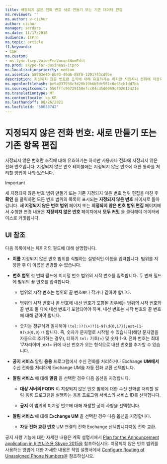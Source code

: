 ```yaml
---
title: 배정되지 않은 전화 번호 새로 만들기 또는 기존 데이터 편집
ms.reviewer: ''
ms.author: v-cichur
author: cichur
manager: serdars
ms.date: 11/17/2018
audience: ITPro
ms.topic: article
f1.keywords:
- CSH
ms.custom:
- ms.lync.lscp.VoiceFeaVacantNumEdit
ms.prod: skype-for-business-itpro
ms.localizationpriority: medium
ms.assetid: 58903e40-6b93-40d6-88f8-1201743cd9be
description: 지정되지 않은 번호란 조직에 대해 유효하기는 하지만 사용자나 전화에 지정되지 않은 전화 번호입니다. 지정되지 않은 번호 테이블에는 지정되지 않은 번호에 대한 통화를 처리할 방법이 나와 있습니다.
ms.openlocfilehash: be5a937938c3d20b19b6b5dc561c0e65cb1dd7bb
ms.sourcegitcommit: 556fffc96729150efcc04cd5d6069c402012421e
ms.translationtype: MT
ms.contentlocale: ko-KR
ms.lasthandoff: 08/26/2021
ms.locfileid: "58633742"
---
```

# <a name="unassigned-phone-number-create-new-or-edit-existing"></a>지정되지 않은 전화 번호: 새로 만들기 또는 기존 항목 편집

지정되지 않은 번호란 조직에 대해 유효하기는 하지만 사용자나 전화에 지정되지 않은 전화 번호입니다. 지정되지 않은 번호 테이블에는 지정되지 않은 번호에 대한 통화를 처리할 방법이 나와 있습니다.

> [!IMPORTANT]
> 새 지정되지 않은 번호 범위 만들기 또는 기존 지정되지 않은 번호 범위 편집을 마친 후 **확인** 을 클릭하면 모든 번호 범위의 목록이 표시되는 **지정되지 않은 번호** 페이지로 돌아갑니다. **새 지정되지 않은 번호 범위** 페이지 또는 **지정되지 않은 번호 범위 편집** 페이지에서 수행한 변경 내용은 **지정되지 않은 번호** 페이지에서 **모두 커밋** 을 클릭해야 데이터베이스로 커밋됩니다.

## <a name="ui-reference"></a>UI 참조

다음 목록에서는 페이지의 필드에 대해 설명합니다.

- **이름** 지정되지 않은 번호 범위를 식별하는 설명적인 이름을 입력합니다. 범위를 저장한 후 이 이름은 변경할 수 없습니다.

- **번호 범위** 첫 번째 필드에 미지정 번호 범위의 시작 번호를 입력합니다. 두 번째 필드에 범위의 끝 번호를 입력합니다.

  - 범위의 시작 번호는 범위의 끝 번호보다 작거나 같아야 합니다.

  - 범위의 시작 번호나 끝 번호에 내선 번호가 포함된 경우에는 범위의 시작 번호와 끝 번호 둘 다에 내선 번호가 포함되어야 하며, 내선 번호는 시작 번호와 끝 번호에 대해 같아야 합니다.

  - 숫자는 정규식과 일치해야 `(tel:)?(\+)?[1-9]\d{0,17}(;ext=[1-9]\d{0,9})?` 합니다. 즉, 숫자가 문자열로 시작될 수 있습니다(해당 문자열을 자동으로 추가하는 경우), 더하기 `tel:` 기호(+) 및 숫자 1-9. 전화 번호는 최대 17자리이며 ;ext= 뒤에 내선 번호가 오는 형식으로 내선 번호를 추가할 수 있습니다.

- **공지 서비스** 알림 **응용** 프로그램에서 수신 전화를 처리하거나 Exchange **UM에서** 수신 전화를 처리하게 Exchange UM을 자동 전화 교환 선택합니다.

- **알림 서비스** 에 대해 **알림** 을 선택한 경우 다음 옵션을 지정합니다.

  - **대상 서버의 FQDN** 이 지정되지 않은 번호 범위에 대한 수신 전화를 처리할 알림 응용 프로그램을 실행하는 응용 프로그램 서비스의 서비스 ID를 선택합니다.

  - **공지** 이 범위의 미지정 번호에 대해 재생할 공지 사항을 선택합니다.

- **알림 서비스** 에 대해 **Exchange UM** 을 선택한 경우 다음 옵션을 지정합니다.

  - **자동 전화 교환 번호** UM 연결의 전화 Exchange 선택합니다자동 전화 교환.

공지 사항 기능에 대한 자세한 내용은 계획 설명서에서 [Plan for the Announcement application in 비즈니스용 Skype 2015을](../../plan-your-deployment/enterprise-voice-solution/announcement.md) 참조하십시오. 지정되지 않은 번호 범위를 사용하는 방법에 대한 자세한 내용은 작업 설명서에서 [Configure Routing of Unassigned Phone Numbers](/previous-versions/office/lync-server-2013/lync-server-2013-configure-unassigned-phone-numbers)을 참조하십시오.